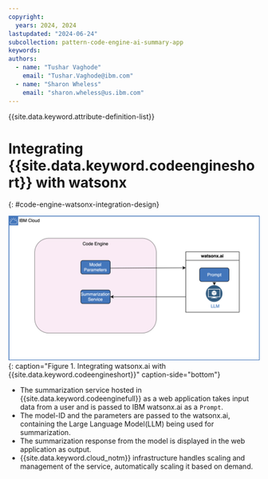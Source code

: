 ```yaml
---
copyright:
  years: 2024, 2024
lastupdated: "2024-06-24"
subcollection: pattern-code-engine-ai-summary-app
keywords:
authors:
  - name: "Tushar Vaghode"
    email: "Tushar.Vaghode@ibm.com"
  - name: "Sharon Wheless"
    email: "sharon.wheless@us.ibm.com"
---
```


{{site.data.keyword.attribute-definition-list}}

# Integrating {{site.data.keyword.codeengineshort}} with watsonx
{: #code-engine-watsonx-integration-design}

![Diagram showing integration with watsonx.ai](images/watsonx-codeengine-integration-diagram.svg){: caption="Figure 1. Integrating watsonx.ai with {{site.data.keyword.codeengineshort}}" caption-side="bottom"}

* The summarization service hosted in {{site.data.keyword.codeenginefull}} as a web application takes input data from a user and is passed to IBM watsonx.ai as a `Prompt`.
* The model-ID and the parameters are passed to the watsonx.ai, containing the Large Language Model(LLM) being used for summarization.
* The summarization response from the model is displayed in the web application as output.
* {{site.data.keyword.cloud_notm}} infrastructure handles scaling and management of the service, automatically scaling it based on demand.
